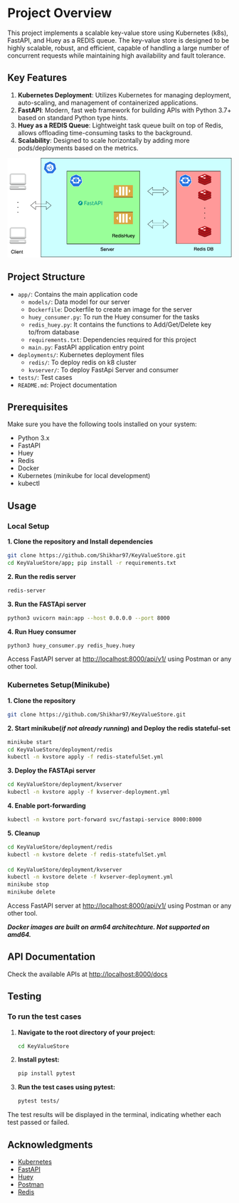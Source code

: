 # Project Overview

This project implements a scalable key-value store using Kubernetes (k8s), FastAPI, and Huey as a REDIS queue. 
The key-value store is designed to be highly scalable, robust, and efficient, capable of handling a large number of concurrent requests while maintaining high availability and fault tolerance.

## Key Features

1. **Kubernetes Deployment**: Utilizes Kubernetes for managing deployment, auto-scaling, and management of containerized applications.
2. **FastAPI**: Modern, fast web framework for building APIs with Python 3.7+ based on standard Python type hints.
3. **Huey as a REDIS Queue**: Lightweight task queue built on top of Redis, allows offloading time-consuming tasks to the background.
4. **Scalability**: Designed to scale horizontally by adding more pods/deployments based on the metrics.

<div style="text-align:center">
  <img alt="Demo" src="https://github.com/Shikhar97/KeyValueStore/blob/main/HLA.png" />
</div>

## Project Structure

- `app/`: Contains the main application code
  - `models/`: Data model for our server
  - `Dockerfile`: Dockerfile to create an image for the server
  - `huey_consumer.py`: To run the Huey consumer for the tasks
  - `redis_huey.py`: It contains the functions to Add/Get/Delete key to/from database
  - `requirements.txt`: Dependencies required for this project
  - `main.py`: FastAPI application entry point
- `deployments/`: Kubernetes deployment files
  - `redis/`: To deploy redis on k8 cluster
  - `kvserver/`: To deploy FastApi Server and consumer
- `tests/`: Test cases
- `README.md`: Project documentation


## Prerequisites

Make sure you have the following tools installed on your system:
- Python 3.x
- FastAPI
- Huey
- Redis
- Docker
- Kubernetes (minikube for local development)
- kubectl


## Usage
### Local Setup

**1. Clone the repository and Install dependencies**
```bash
git clone https://github.com/Shikhar97/KeyValueStore.git
cd KeyValueStore/app; pip install -r requirements.txt
```

**2. Run the redis server**
```bash
redis-server
```

**3. Run the FASTApi server**
```bash
python3 uvicorn main:app --host 0.0.0.0 --port 8000
```

**4. Run Huey consumer** 
```bash
python3 huey_consumer.py redis_huey.huey
```


Access FastAPI server at [http://localhost:8000/api/v1/](http://localhost:8000/api/v1) using Postman or any other tool. 


### Kubernetes Setup(Minikube)

**1. Clone the repository**
```bash
git clone https://github.com/Shikhar97/KeyValueStore.git

```

**2. Start minikube(_if not already running_) and Deploy the redis stateful-set**
```bash
minikube start
cd KeyValueStore/deployment/redis
kubectl -n kvstore apply -f redis-statefulSet.yml
```

**3. Deploy the FASTApi server**
```bash
cd KeyValueStore/deployment/kvserver
kubectl -n kvstore apply -f kvserver-deployment.yml
```

**4. Enable port-forwarding** 
```bash
kubectl -n kvstore port-forward svc/fastapi-service 8000:8000
```

**5. Cleanup**
```bash
cd KeyValueStore/deployment/redis
kubectl -n kvstore delete -f redis-statefulSet.yml

cd KeyValueStore/deployment/kvserver
kubectl -n kvstore delete -f kvserver-deployment.yml
minikube stop
minikube delete
```

Access FastAPI server at [http://localhost:8000/api/v1/](http://localhost:8000/api/v1) using Postman or any other tool.


**_Docker images are built on arm64 architechture. Not supported on amd64._**

## API Documentation
Check the available APIs at [http://localhost:8000/docs](http://localhost:8000/docs) 

## Testing
### To run the test cases

1. **Navigate to the root directory of your project:**

    ```bash
    cd KeyValueStore
    ```

2. **Install pytest:**

    ```bash
    pip install pytest
    ```

3. **Run the test cases using pytest:**

    ```bash
    pytest tests/
    ```

The test results will be displayed in the terminal, indicating whether each test passed or failed.


## Acknowledgments

- [Kubernetes](https://kubernetes.io/)
- [FastAPI](https://fastapi.tiangolo.com/)
- [Huey](https://huey.readthedocs.io/en/latest/)
- [Postman](https://www.postman.com/)
- [Redis](https://redis.io/docs/about/)


